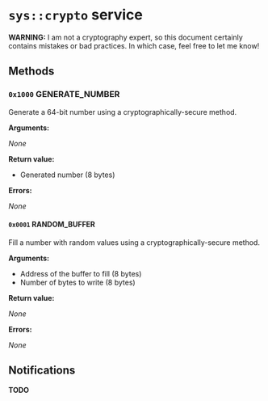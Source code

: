 # `sys::crypto` service

**WARNING:** I am not a cryptography expert, so this document certainly contains mistakes or bad practices. In which case, feel free to let me know!

## Methods

### `0x1000` GENERATE_NUMBER

Generate a 64-bit number using a cryptographically-secure method.

**Arguments:**

_None_

**Return value:**

- Generated number (8 bytes)

**Errors:**

_None_

#### `0x0001` RANDOM_BUFFER

Fill a number with random values using a cryptographically-secure method.

**Arguments:**

- Address of the buffer to fill (8 bytes)
- Number of bytes to write (8 bytes)

**Return value:**

_None_

**Errors:**

_None_

## Notifications

**TODO**
